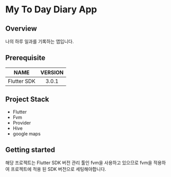 # My To Day Diary App

## Overview

나의 하루 일과를 기록하는 앱입니다.




## Prerequisite

|    NAME     | VERSION |
| :---------: | :-----: |
| Flutter SDK |  3.0.1  |



## Project Stack

- Flutter
- Fvm
- Provider
- Hive
- google maps

## Getting started

해당 프로젝트는 Flutter SDK 버전 관리 툴인 fvm을 사용하고 있으므로
fvm을 적용하여 프로젝트에 적용 된 SDK 버전으로 세팅해야합니다.
